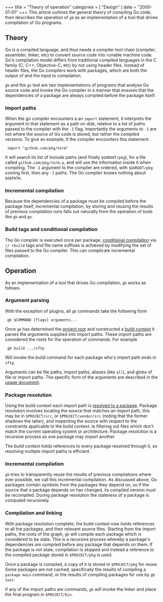 +++
title = "Theory of operation"
categories = [ "Design" ]
date = "2000-01-01"
+++
This article outlines the general theory of compiling Go code, then describes the operation of `gb` as an implementation of a tool that drives compilation of Go programs.

## Theory

Go is a compiled language, and thus needs a compiler tool chain (compiler, assembler, linker, etc) to convert source code into runable machine code. Go's compilation model differs from traditional compiled languages in the C family (C, C++, Objective-C, etc) by not using header files. Instead of header files, the Go compilers work with packages, which are both the output of and the input to compilation.

`gb` and the `go` tool are two implementations of programs that analyse Go source code and invoke the Go compiler in a manner that ensures that the dependencies of a package are always compiled before the package itself.

### Import paths

When the go compiler encounters a an `import` statement, it interprets the argument to that statement as a path on disk, relative to a list of paths passed to the compiler with the `-I` flag. Importantly the arguments to `-I` are not where the source of Go code is stored, but rather the compiled versions. To give an example, if the compiler encounters this statement:

     import "github.com/pkg/term"

It will search its list of include paths (and finally `$GOROOT/pkg`), for a file called `github.com/pkg/term.a`, and will use the information inside it when compiling. The `-I` argument to the compiler are ordered, with `$GOROOT/pkg` coming first, then any `-I` paths. The Go compiler knows nothing about `$GOPATH`.

### Incremental compilation

Because the dependencies of a package must be compiled before the package itself, incremental compilation, by storing and reusing the results of previous compilation runs falls out naturally from the operation of tools like `gb` and `go`.

### Build tags and conditional compilation

The Go compiler is executed once per package, [conditional compilation](http://dave.cheney.net/2013/10/12/how-to-use-conditional-compilation-with-the-go-build-tool) via `// +build` tags and file name suffixes is achieved by modifying the set of files passed to the Go compiler. This can complicate incremental compilation.

## Operation

As an implementation of a tool that drives Go compilation, `gb` works as follows.

### Argument parsing

With the exception of plugins, all `gb` commands take the following form

     gb $COMMAND [flags] arguments...

Once `gb` has determined the [project root](https://godoc.org/github.com/constabulary/gb/cmd#FindProjectroot) and constructed a [build context](https://godoc.org/github.com/constabulary/gb#Context) it parses the arguments supplied into import paths. These import paths are considered the roots for the operation of commands. For example

     gb build .../sftp

Will invoke the build command for each package who's import path ends in `sftp`.

Arguments can be file paths, import paths, aliases (like `all`), and globs of file or import paths. The specific form of the arguments are described in the [usage document](/docs/usage/).

### Package resolution

Using the build context each import path is [resolved to a package](https://godoc.org/github.com/constabulary/gb#Context.ResolvePackage). Package resolution involves locating the source that matches an import path, this may be in `$PROJECT/src`, or `$PROJECT/vendor/src` (noting that the former shadows the latter), and inspecting the source with respect to the constraints applicable to the build context. ie filtering out files which don't match the current operating system or architecture. Package resolution is a recursive process as one package may import another. 

The build context holds references to every package resolved through it, so resolving multiple import paths is efficient.

### Incremental compilation

`gb` tries to transparently reuse the results of previous compilations where ever possible, we call this incremental compilation. As discussed above, Go packages contain symbols from the packages they depend on, so if the source that a package depends on has changed, its compiled version must be recompiled. During package resolution the staleness of a package is computed recursively.

### Compilation and linking

With package resolution complete, the build context now holds references to all the packages, and their relevant source files. Starting from the import paths, the roots of the graph, `gb` will compile each package which is considered to be stale. This is a recursive process whereby a package's dependencies are compiled before any package that depends on them. If the package is not stale, compilation is skipped and instead a reference to the compiled package stored in `$PROJECT/pkg` is used.

Once a package is compiled, a copy of it is stored in `$PROJECT/pkg` for reuse. Some packages are not cached, specifically the results of compiling a `package main` command, or the results of compiling packages for use by `gb test`.

If any of the import paths are commands, `gb` will invoke the linker and place the final program in `$PROJECT/bin`.
